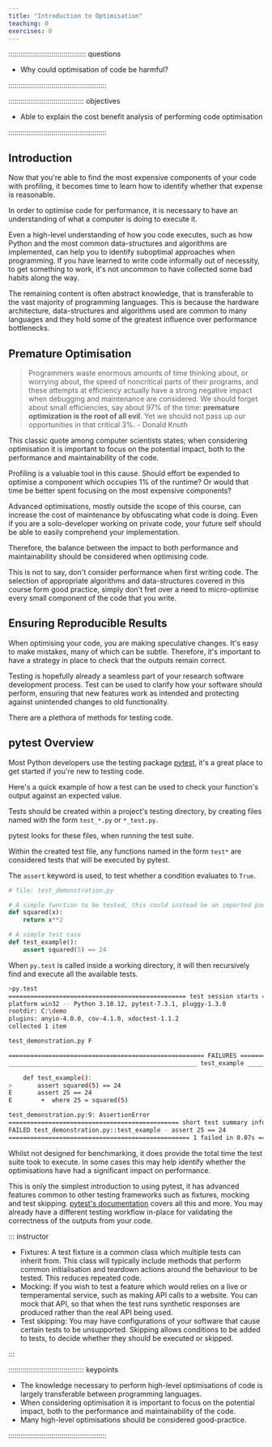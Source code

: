 ```yaml
---
title: "Introduction to Optimisation"
teaching: 0
exercises: 0
---
```


:::::::::::::::::::::::::::::::::::::: questions

- Why could optimisation of code be harmful?

::::::::::::::::::::::::::::::::::::::::::::::::

::::::::::::::::::::::::::::::::::::: objectives

- Able to explain the cost benefit analysis of performing code optimisation

::::::::::::::::::::::::::::::::::::::::::::::::

## Introduction

<!-- Enable you to look at hotspots identified by compiler, identify whether it's efficient -->
Now that you're able to find the most expensive components of your code with profiling, it becomes time to learn how to identify whether that expense is reasonable.

<!-- Necessary to understand how code executes (to a degree) -->
In order to optimise code for performance, it is necessary to have an understanding of what a computer is doing to execute it.

<!-- Goal is to give you a high level understanding of how your code executes. You don't need to be an expert, even a vague general understanding will leave you in a stronger position. -->
Even a high-level understanding of how you code executes, such as how Python and the most common data-structures and algorithms are implemented, can help you to identify suboptimal approaches when programming. If you have learned to write code informally out of necessity, to get something to work, it's not uncommon to have collected some bad habits along the way.

<!-- This is largely high-level/abstract knowledge applicable to the vast majority of programming languages, applies even more strongly if using compiled Python features like numba -->
The remaining content is often abstract knowledge, that is transferable to the vast majority of programming languages. This is because the hardware architecture, data-structures and algorithms used are common to many languages and they hold some of the greatest influence over performance bottlenecks.

## Premature Optimisation

> Programmers waste enormous amounts of time thinking about, or worrying about, the speed of noncritical parts of their programs, and these attempts at efficiency actually have a strong negative impact when debugging and maintenance are considered. We should forget about small efficiencies, say about 97% of the time: **premature optimization is the root of all evil**. Yet we should not pass up our opportunities in that critical 3%. - Donald Knuth

This classic quote among computer scientists states; when considering optimisation it is important to focus on the potential impact, both to the performance and maintainability of the code.

Profiling is a valuable tool in this cause. Should effort be expended to optimise a component which occupies 1% of the runtime? Or would that time be better spent focusing on the most expensive components?

Advanced optimisations, mostly outside the scope of this course, can increase the cost of maintenance by obfuscating what code is doing. Even if you are a solo-developer working on private code, your future self should be able to easily comprehend your implementation.

Therefore, the balance between the impact to both performance and maintainability should be considered when optimising code.

This is not to say, don't consider performance when first writing code. The selection of appropriate algorithms and data-structures covered in this course form good practice, simply don't fret over a need to micro-optimise every small component of the code that you write.


## Ensuring Reproducible Results

<!-- This is also good practice when optimising your code, to ensure mistakes aren't made -->
When optimising your code, you are making speculative changes. It's easy to make mistakes, many of which can be subtle. Therefore, it's important to have a strategy in place to check that the outputs remain correct.

Testing is hopefully already a seamless part of your research software development process.
Test can be used to clarify how your software should perform, ensuring that new features work as intended and protecting against unintended changes to old functionality.

There are a plethora of methods for testing code.

## pytest Overview

Most Python developers use the testing package [pytest](https://docs.pytest.org/en/latest/), it's a great place to get started if you're new to testing code.

Here's a quick example of how a test can be used to check your function's output against an expected value.

Tests should be created within a project's testing directory, by creating files named with the form `test_*.py` or `*_test.py`.

pytest looks for these files, when running the test suite.

Within the created test file, any functions named in the form `test*` are considered tests that will be executed by pytest.

The `assert` keyword is used, to test whether a condition evaluates to `True`.

```python
# file: test_demonstration.py

# A simple function to be tested, this could instead be an imported package
def squared(x):
    return x**2

# A simple test case
def test_example():
    assert squared(5) == 24
```

When `py.test` is called inside a working directory, it will then recursively find and execute all the available tests.

```sh
>py.test
================================================= test session starts =================================================
platform win32 -- Python 3.10.12, pytest-7.3.1, pluggy-1.3.0
rootdir: C:\demo
plugins: anyio-4.0.0, cov-4.1.0, xdoctest-1.1.2
collected 1 item

test_demonstration.py F                                                                                          [100%]

====================================================== FAILURES =======================================================
____________________________________________________ test_example _____________________________________________________

    def test_example():
>       assert squared(5) == 24
E       assert 25 == 24
E        +  where 25 = squared(5)

test_demonstration.py:9: AssertionError
=============================================== short test summary info ===============================================
FAILED test_demonstration.py::test_example - assert 25 == 24
================================================== 1 failed in 0.07s ==================================================
```

Whilst not designed for benchmarking, it does provide the total time the test suite took to execute. In some cases this may help identify whether the optimisations have had a significant impact on performance.

This is only the simplest introduction to using pytest, it has advanced features common to other testing frameworks such as fixtures, mocking and test skipping.
[pytest's documentation](https://docs.pytest.org/en/latest/how-to/index.html) covers all this and more.
You may already have a different testing workflow in-place for validating the correctness of the outputs from your code.

::: instructor

* Fixtures: A test fixture is a common class which multiple tests can inherit from. This class will typically include methods that perform common initialisation and teardown actions around the behaviour to be tested. This reduces repeated code.
* Mocking: If you wish to test a feature which would relies on a live or temperamental service, such as making API calls to a website. You can mock that API, so that when the test runs synthetic responses are produced rather than the real API being used.
* Test skipping: You may have configurations of your software that cause certain tests to be unsupported. Skipping allows conditions to be added to tests, to decide whether they should be executed or skipped.

:::


<!-- todo callout FAIR: testing course (when it's ready) -->

<!--
## Coming Up

In the remainder of this course we will cover:

- Data Structures & Algorithms
  - Lists vs Tuples
  - Sets
  - Generator Functions
  - Searching
- Minimise Python Written
    - built-ins
    - NumPY
    - Pandas
- Newer is Often Faster
  - Keeping Python and packages upto date
- How the Computer Hardware Affects Performance
   - How variables are accessed & the performance implications
   - Latency in perspective
   - Memory allocation isn't free
-->

::::::::::::::::::::::::::::::::::::: keypoints

- The knowledge necessary to perform high-level optimisations of code is largely transferable between programming languages.
- When considering optimisation it is important to focus on the potential impact, both to the performance and maintainability of the code.
- Many high-level optimisations should be considered good-practice.

::::::::::::::::::::::::::::::::::::::::::::::::
